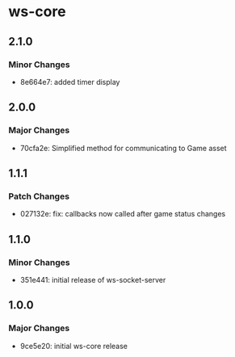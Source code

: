 # ws-core

## 2.1.0

### Minor Changes

- 8e664e7: added timer display

## 2.0.0

### Major Changes

- 70cfa2e: Simplified method for communicating to Game asset

## 1.1.1

### Patch Changes

- 027132e: fix: callbacks now called after game status changes

## 1.1.0

### Minor Changes

- 351e441: initial release of ws-socket-server

## 1.0.0

### Major Changes

- 9ce5e20: initial ws-core release
